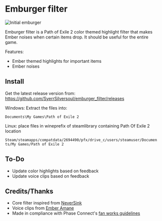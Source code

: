 # Emburger filter

![Initial emburger](https://github.com/user-attachments/assets/cfa89938-1111-46af-8da5-7a8ff1d44858)

Emburger filter is a Path of Exile 2 color themed highlight filter that makes Ember noises when certain items drop. It should be useful for the entire game.

Features:
- Ember themed highlights for important items
- Ember noises

## Install

Get the latest release version from: https://github.com/SyerrSilversoul/emburger_filter/releases

Windows: Extract the files into:

`Documents\My Games\Path of Exile 2`

Linux: place files in wineprefix of steamlibrary containing Path Of Exile 2 location

`Steam/steamapps/compatdata/2694490/pfx/drive_c/users/steamuser/Documents/My Games/Path of Exile 2`

## To-Do
- Update color highlights based on feedback
- Update voice clips based on feedback

## Credits/Thanks
- Core filter inspired from [NeverSink](https://github.com/NeverSinkDev/NeverSink-PoE2litefilter)
- Voice clips from [Ember Amane](https://www.youtube.com/@EmberAmane)
- Made in compliance with Phase Connect's [fan works guidelines](https://phase-connect.com/fan-work-guidelines/)
